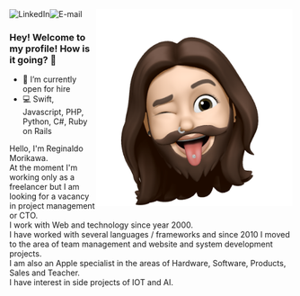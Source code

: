 
<img align="right" src="assets/150927495_176633587593458_5480115881411313317_n.png" width="350"/>

<a href="https://www.linkedin.com/in/morikawa77">
<img align="left" alt="LinkedIn" src="https://img.shields.io/badge/-Reginaldo%20Morikawa-blue?logo=linkedin"/>
</a>

<a href="mailto:morikawa77@gmail.com">
<img align="left" alt="E-mail" src="https://img.shields.io/badge/-Send%20me%20an%20email-red?logo=gmail&logoColor=white"/>
</a>

<br/>

### Hey! Welcome to my profile! How is it going? 👋

- 🎯 I’m currently open for hire
- 💻 Swift, Javascript, PHP, Python, C#, Ruby on Rails

Hello, I'm Reginaldo Morikawa.<br>
At the moment I'm working only as a freelancer but I am looking for a vacancy in project management or CTO.<br>
I work with Web and technology since year 2000.<br>
I have worked with several languages / frameworks and since 2010 I moved to the area of team management and website and system development projects.<br>
I am also an Apple specialist in the areas of Hardware, Software, Products, Sales and Teacher.<br>
I have interest in side projects of IOT and AI.